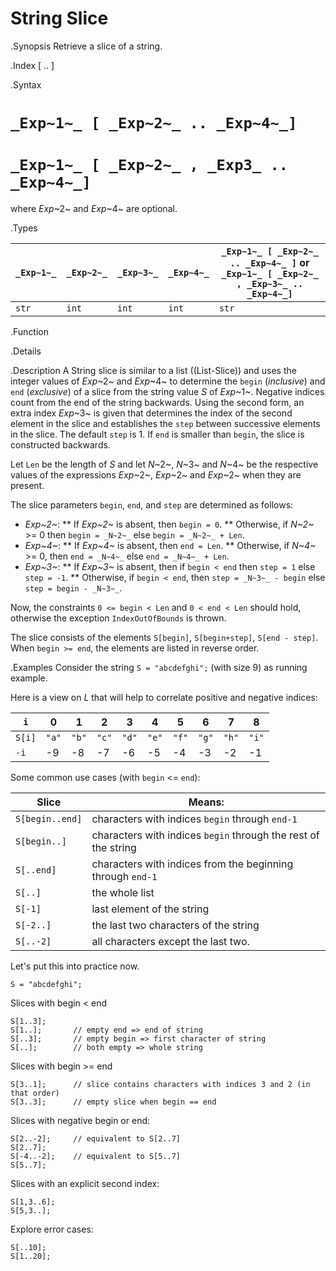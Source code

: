 # String Slice

.Synopsis
Retrieve a slice of a string.

.Index
[ .. ]

.Syntax

#  `_Exp~1~_ [ _Exp~2~_ .. _Exp~4~_]`
#  `_Exp~1~_ [ _Exp~2~_ , _Exp3_ .. _Exp~4~_]`


where _Exp_~2~ and _Exp_~4~ are optional.

.Types


| `_Exp~1~_`     | `_Exp~2~_` |  `_Exp~3~_`  | `_Exp~4~_` | `_Exp~1~_ [ _Exp~2~_ .. _Exp~4~_ ]`   or  `_Exp~1~_ [ _Exp~2~_ , _Exp~3~_ .. _Exp~4~_]`  |
| --- | --- | --- | --- | --- |
| `str`         | `int`     | `int`       | `int`     |  `str`                                                                            |


.Function

.Details

.Description
A String slice is similar to a list ((List-Slice)) and uses the integer values of _Exp_~2~ and _Exp_~4~ to determine the `begin` (*inclusive*) and `end` (*exclusive*)
of a slice from the string value _S_ of _Exp_~1~. Negative indices count from the end of the string backwards.
Using the second form, an extra index _Exp_~3~ is given that determines the
index of the second element in the slice and establishes the `step` between
successive elements in the slice. The default `step` is 1.
If `end` is smaller than `begin`, the slice is constructed backwards.

Let `Len` be the length of _S_ and let _N_~2~, _N_~3~ and _N_~4~ be the respective values of the expressions
 _Exp_~2~, _Exp_~2~ and _Exp_~2~ when they are present.

The slice parameters `begin`, `end`, and `step` are determined as follows:

*  _Exp~2~_:
**  If _Exp~2~_ is absent, then `begin = 0`.
**  Otherwise, if _N~2~_ >= 0 then `begin = _N~2~_` else `begin = _N~2~_ + Len`. 
*  _Exp~4~_:
**  If _Exp~4~_ is absent, then `end = Len`.
**  Otherwise, if _N~4~_ >= 0, then `end = _N~4~_` else `end = _N~4~_ + Len`.
*  _Exp~3~_:
**  If _Exp~3~_ is absent, then if `begin < end` then `step = 1` else `step = -1`.
**  Otherwise, if `begin < end`, then `step = _N~3~_ - begin` else `step = begin - _N~3~_`.


Now, the constraints `0 <= begin < Len` and `0 < end < Len` should hold,
otherwise the exception `IndexOutOfBounds` is thrown.

The slice consists of the elements `S[begin]`, `S[begin+step]`, `S[end - step]`.
When `begin >= end`, the elements are listed in reverse order.

.Examples
Consider the string `S = "abcdefghi";` (with size 9) as running example.

Here is a view on _L_ that will help to correlate positive and negative indices:


|`i`        | 0    |   1  |   2  |   3  |   4  |   5  |   6  |   7  |   8   |
| --- | --- | --- | --- | --- | --- | --- | --- | --- | --- |
|`S[i]`     | `"a"`| `"b"`| `"c"`| `"d"`| `"e"`| `"f"`| `"g"`| `"h"`| `"i"` |
|`-i`       | -9   | -8   | -7   | -6   |   -5 |   -4 |   -3 |   -2 |   -1  |




Some common use cases (with `begin` <= `end`):


| Slice           | Means:                                                          |
| --- | --- |
| `S[begin..end]` | characters with indices `begin` through `end-1`                 |
| `S[begin..]`    | characters with indices `begin` through the rest of the string  |
| `S[..end]`      | characters with indices from the beginning through `end-1`      |
| `S[..]`         | the whole list                                                  |
| `S[-1]`         | last element of the string                                      |
| `S[-2..]`       | the last two characters of the string                           |
| `S[..-2]`       | all characters except the last two.                             |



Let's put this into practice now.

```rascal-shell,error
S = "abcdefghi";
```
Slices with begin < end
```rascal-shell,continue,error
S[1..3];
S[1..];       // empty end => end of string
S[..3];       // empty begin => first character of string
S[..];        // both empty => whole string
```
Slices with  begin >= end
```rascal-shell,continue,error
S[3..1];      // slice contains characters with indices 3 and 2 (in that order)
S[3..3];      // empty slice when begin == end
```
Slices with negative begin or end:
```rascal-shell,continue,error
S[2..-2];     // equivalent to S[2..7]
S[2..7];
S[-4..-2];    // equivalent to S[5..7]
S[5..7];
```
Slices with an explicit second index:
```rascal-shell,continue,error
S[1,3..6];
S[5,3..];
```
Explore error cases:
```rascal-shell,continue,error
S[..10];
S[1..20];
```



       
